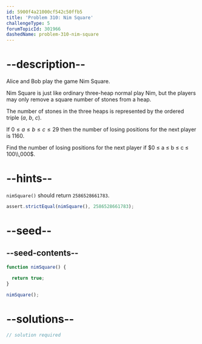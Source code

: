 ```yaml
---
id: 5900f4a21000cf542c50ffb5
title: 'Problem 310: Nim Square'
challengeType: 5
forumTopicId: 301966
dashedName: problem-310-nim-square
---
```


# --description--

Alice and Bob play the game Nim Square.

Nim Square is just like ordinary three-heap normal play Nim, but the players may only remove a square number of stones from a heap.

The number of stones in the three heaps is represented by the ordered triple ($a$, $b$, $c$).

If $0 ≤ a ≤ b ≤ c ≤ 29$ then the number of losing positions for the next player is 1160.

Find the number of losing positions for the next player if $0 ≤ a ≤ b ≤ c ≤ 100\\,000$.

# --hints--

`nimSquare()` should return `2586528661783`.

```js
assert.strictEqual(nimSquare(), 2586528661783);
```

# --seed--

## --seed-contents--

```js
function nimSquare() {

  return true;
}

nimSquare();
```

# --solutions--

```js
// solution required
```

